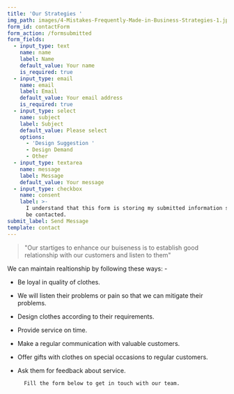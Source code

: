 ```yaml
---
title: 'Our Strategies '
img_path: images/4-Mistakes-Frequently-Made-in-Business-Strategies-1.jpg
form_id: contactForm
form_action: /formsubmitted
form_fields:
  - input_type: text
    name: name
    label: Name
    default_value: Your name
    is_required: true
  - input_type: email
    name: email
    label: Email
    default_value: Your email address
    is_required: true
  - input_type: select
    name: subject
    label: Subject
    default_value: Please select
    options:
      - 'Design Suggestion '
      - Design Demand
      - Other
  - input_type: textarea
    name: message
    label: Message
    default_value: Your message
  - input_type: checkbox
    name: consent
    label: >-
      I understand that this form is storing my submitted information so I can
      be contacted.
submit_label: Send Message
template: contact
---
```

> "Our startiges to enhance our buiseness is to establish good relationship with our customers and listen to them" 
 
We can maintain realtionship by following these ways: -

* Be loyal in quality of clothes.
* We will listen their problems or pain so that we can mitigate their problems.
* Design clothes according to their requirements.
* Provide service on time.
* Make a regular communication with valuable customers.
* Offer gifts with clothes on special occasions to regular customers.
* Ask them for feedback about service.


        Fill the form below to get in touch with our team.
